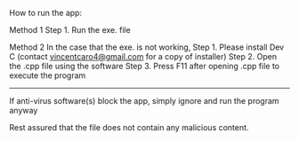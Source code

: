 How to run the app:

Method 1
Step 1. Run the exe. file

Method 2
In the case that the exe. is not working, 
Step 1. Please install Dev C (contact vincentcaro4@gmail.com for a copy of installer)
Step 2. Open the .cpp file using the software
Step 3. Press F11 after opening .cpp file to execute the program

----------------------------------------------------------------------------------------------

If anti-virus software(s) block the app, simply ignore and run the program anyway

Rest assured that the file does not contain any malicious content.
